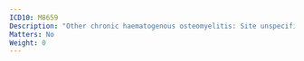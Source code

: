 ```yaml
---
ICD10: M8659
Description: "Other chronic haematogenous osteomyelitis: Site unspecified"
Matters: No
Weight: 0
---
```


